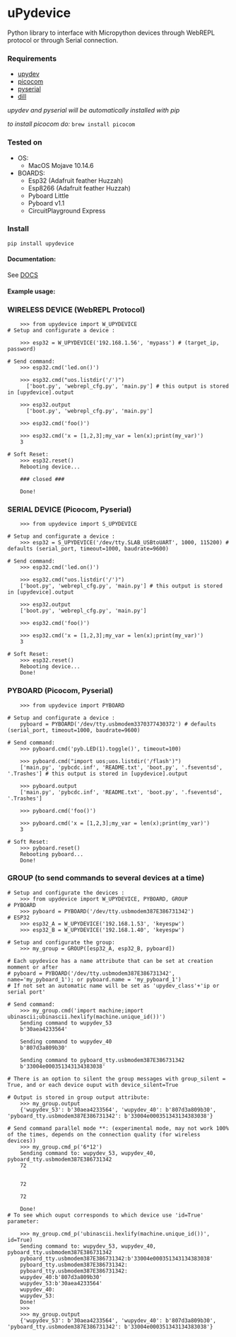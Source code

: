 # uPydevice

Python library to interface with Micropython devices through WebREPL protocol or through Serial connection.

### Requirements
* [upydev](https://github.com/Carglglz/upydev)
* [picocom](https://github.com/npat-efault/picocom)
* [pyserial](https://github.com/pyserial/pyserial/)
* [dill](https://github.com/uqfoundation/dill)

*upydev and pyserial will be automatically installed with pip*  

*to install picocom do:*  `brew install picocom`

### Tested on

- OS: 
  - MacOS Mojave 10.14.6
- BOARDS:
  - Esp32 (Adafruit feather Huzzah)
  - Esp8266 (Adafruit feather Huzzah)
  - Pyboard Little
  - Pyboard v1.1
  - CircuitPlayground Express

### Install
`pip install upydevice`

#### Documentation:

See [DOCS](https://github.com/Carglglz/upydevice/blob/master/DOCS/Documentation.md)

#### Example usage:

### WIRELESS DEVICE (WebREPL Protocol)
        >>> from upydevice import W_UPYDEVICE
    # Setup and configurate a device :
    
        >>> esp32 = W_UPYDEVICE('192.168.1.56', 'mypass') # (target_ip, password)
    
    # Send command:
        >>> esp32.cmd('led.on()')
    
        >>> esp32.cmd("uos.listdir('/')")
          ['boot.py', 'webrepl_cfg.py', 'main.py'] # this output is stored in [upydevice].output
    
        >>> esp32.output
          ['boot.py', 'webrepl_cfg.py', 'main.py']
    
        >>> esp32.cmd('foo()')
    
        >>> esp32.cmd('x = [1,2,3];my_var = len(x);print(my_var)')
        3
    
    # Soft Reset:
        >>> esp32.reset()
        Rebooting device...
    
        ### closed ###
    
        Done!

### SERIAL DEVICE (Picocom, Pyserial)
        >>> from upydevice import S_UPYDEVICE
    
    # Setup and configurate a device :
        >>> esp32 = S_UPYDEVICE('/dev/tty.SLAB_USBtoUART', 1000, 115200) # defaults (serial_port, timeout=1000, baudrate=9600)
    
    # Send command:
        >>> esp32.cmd('led.on()')
    
        >>> esp32.cmd("uos.listdir('/')")
        ['boot.py', 'webrepl_cfg.py', 'main.py'] # this output is stored in [upydevice].output
    
        >>> esp32.output
        ['boot.py', 'webrepl_cfg.py', 'main.py']
    
        >>> esp32.cmd('foo()')
    
        >>> esp32.cmd('x = [1,2,3];my_var = len(x);print(my_var)')
        3
    
    # Soft Reset:
        >>> esp32.reset()
        Rebooting device...
        Done!

### PYBOARD (Picocom, Pyserial)

        >>> from upydevice import PYBOARD
    
    # Setup and configurate a device :
        pyboard = PYBOARD('/dev/tty.usbmodem3370377430372') # defaults (serial_port, timeout=1000, baudrate=9600)
    
    # Send command:
        >>> pyboard.cmd('pyb.LED(1).toggle()', timeout=100)
    
        >>> pyboard.cmd("import uos;uos.listdir('/flash')")
        ['main.py', 'pybcdc.inf', 'README.txt', 'boot.py', '.fseventsd', '.Trashes'] # this output is stored in [upydevice].output
    
        >>> pyboard.output
        ['main.py', 'pybcdc.inf', 'README.txt', 'boot.py', '.fseventsd', '.Trashes']
    
        >>> pyboard.cmd('foo()')
    
        >>> pyboard.cmd('x = [1,2,3];my_var = len(x);print(my_var)')
        3
    
    # Soft Reset:
        >>> pyboard.reset()
        Rebooting pyboard...
        Done!

### GROUP (to send commands to several devices at a time)

```
# Setup and configurate the devices :
    >>> from upydevice import W_UPYDEVICE, PYBOARD, GROUP
# PYBOARD
    >>> pyboard = PYBOARD('/dev/tty.usbmodem387E386731342')
# ESP32
    >>> esp32_A = W_UPYDEVICE('192.168.1.53', 'keyespw')
    >>> esp32_B = W_UPYDEVICE('192.168.1.40', 'keyespw')

# Setup and configurate the group:
    >>> my_group = GROUP([esp32_A, esp32_B, pyboard])

# Each upydevice has a name attribute that can be set at creation momment or after
# pyboard = PYBOARD('/dev/tty.usbmodem387E386731342', name='my_pyboard_1'); or pyboard.name = 'my_pyboard_1')
# If not set an automatic name will be set as 'upydev_class'+'ip or serial port'

# Send command:
    >>> my_group.cmd('import machine;import  ubinascii;ubinascii.hexlify(machine.unique_id())')
    Sending command to wupydev_53
    b'30aea4233564'

    Sending command to wupydev_40
    b'807d3a809b30'

    Sending command to pyboard_tty.usbmodem387E386731342
    b'33004e000351343134383038'

# There is an option to silent the group messages with group_silent = True, and or each device ouput with device_silent=True

# Output is stored in group output attribute:
    >>> my_group.output
    {'wupydev_53': b'30aea4233564', 'wupydev_40': b'807d3a809b30', 'pyboard_tty.usbmodem387E386731342': b'33004e000351343134383038'}

# Send command parallel mode **: (experimental mode, may not work 100% of the times, depends on the connection quality (for wireless devices))
    >>> my_group.cmd_p('6*12')
    Sending command to: wupydev_53, wupydev_40, pyboard_tty.usbmodem387E386731342
    72


    72

    72

    Done!
# To see which ouput corresponds to which device use 'id=True' parameter:

    >>> my_group.cmd_p('ubinascii.hexlify(machine.unique_id())', id=True)
    Sending command to: wupydev_53, wupydev_40, pyboard_tty.usbmodem387E386731342
    pyboard_tty.usbmodem387E386731342:b'33004e000351343134383038'
    pyboard_tty.usbmodem387E386731342:
    pyboard_tty.usbmodem387E386731342:
    wupydev_40:b'807d3a809b30'
    wupydev_53:b'30aea4233564'
    wupydev_40:
    wupydev_53:
    Done!
    >>>
    >>> my_group.output
    {'wupydev_53': b'30aea4233564', 'wupydev_40': b'807d3a809b30', 'pyboard_tty.usbmodem387E386731342': b'33004e000351343134383038'}
```

